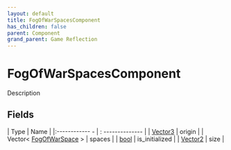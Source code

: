 ```yaml
---
layout: default
title: FogOfWarSpacesComponent
has_children: false
parent: Component
grand_parent: Game Reflection
---
```

# FogOfWarSpacesComponent
Description 

## Fields
| Type | Name |
|:------------ - | : -------------- |
| [Vector3](game-reflection/classes/vector3.md) | origin |
| Vector< [FogOfWarSpace](game-reflection/classes/fog_of_war_space.md) > | spaces |
| [bool](game-reflection/components/bool.md) | is_initialized |
| [Vector2](game-reflection/classes/vector2.md) | size |
